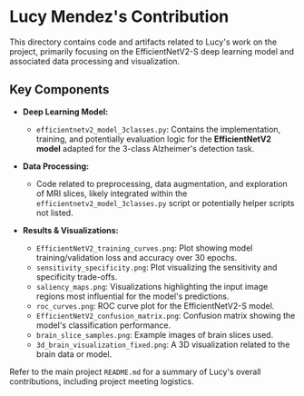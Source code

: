 # Lucy Mendez's Contribution

This directory contains code and artifacts related to Lucy's work on the project, primarily focusing on the EfficientNetV2-S deep learning model and associated data processing and visualization.

## Key Components

*   **Deep Learning Model:**
    *   `efficientnetv2_model_3classes.py`: Contains the implementation, training, and potentially evaluation logic for the **EfficientNetV2 model** adapted for the 3-class Alzheimer's detection task.

*   **Data Processing:**
    *   Code related to preprocessing, data augmentation, and exploration of MRI slices, likely integrated within the `efficientnetv2_model_3classes.py` script or potentially helper scripts not listed.

*   **Results & Visualizations:**
    *   `EfficientNetV2_training_curves.png`: Plot showing model training/validation loss and accuracy over 30 epochs.
    *   `sensitivity_specificity.png`: Plot visualizing the sensitivity and specificity trade-offs.
    *   `saliency_maps.png`: Visualizations highlighting the input image regions most influential for the model's predictions.
    *   `roc_curves.png`: ROC curve plot for the EfficientNetV2-S model.
    *   `EfficientNetV2_confusion_matrix.png`: Confusion matrix showing the model's classification performance.
    *   `brain_slice_samples.png`: Example images of brain slices used.
    *   `3d_brain_visualization_fixed.png`: A 3D visualization related to the brain data or model.

Refer to the main project `README.md` for a summary of Lucy's overall contributions, including project meeting logistics.
